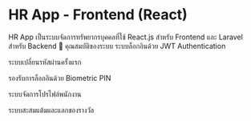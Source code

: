 # HR App - Frontend (React)
HR App เป็นระบบจัดการทรัพยากรบุคคลที่ใช้ React.js สำหรับ Frontend และ Laravel สำหรับ Backend
📌 คุณสมบัติของระบบ
ระบบล็อกอินด้วย JWT Authentication

ระบบเปลี่ยนรหัสผ่านครั้งแรก

รองรับการล็อกอินด้วย Biometric PIN

ระบบจัดการโปรไฟล์พนักงาน

ระบบสะสมแต้มและแลกของรางวัล
